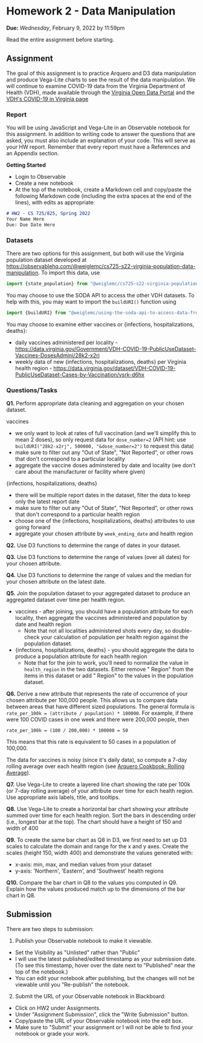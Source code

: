 # Homework 2 - Data Manipulation
**Due:** *Wednesday*, February 9, 2022 by 11:59pm

Read the entire assignment before starting.

## Assignment

The goal of this assignment is to practice Arquero and D3 data manipulation and produce Vega-Lite charts to see the result of the data manipulation.  We will continue to examine COVID-19 data from the Virginia Department of Health (VDH), made available through the [Virginia Open Data Portal](https://data.virginia.gov) and the [VDH's COVID-19 in Virginia page](https://www.vdh.virginia.gov/coronavirus/)

### Report
You will be using JavaScript and Vega-Lite in an Observable notebook for this assignment.  In addition to writing code to answer the questions that are asked, you must also include an explanation of your code.  This will serve as your HW report. Remember that every report must have a References and an Appendix section.

**Getting Started**
* Login to Observable
* Create a new notebook
* At the top of the notebook, create a Markdown cell and copy/paste the following Markdown code (including the extra spaces at the end of the lines), with edits as appropriate:

```markdown
# HW2 - CS 725/825, Spring 2022
Your Name Here  
Due: Due Date Here
```

### Datasets 

There are two options for this assignment, but both will use the Virginia population dataset developed at https://observablehq.com/@weiglemc/cs725-s22-virginia-population-data-manipulation.  To import this data, use
```js
import {state_population} from "@weiglemc/cs725-s22-virginia-population-data-manipulation"
```

You may choose to use the SODA API to access the other VDH datasets.  To help with this, you may want to import the `buildURI()` function using
```js
import {buildURI} from "@weiglemc/using-the-soda-api-to-access-data-from-the-virginia-open-data"
```

You may choose to examine either vaccines or {infections, hospitalizations, deaths}:
* daily vaccines administered per locality - https://data.virginia.gov/Government/VDH-COVID-19-PublicUseDataset-Vaccines-DosesAdmini/28k2-x2rj
* weekly data of new {infections, hospitalizations, deaths} per Virginia health region - https://data.virginia.gov/dataset/VDH-COVID-19-PublicUseDataset-Cases-by-Vaccination/vsrk-d6hx

### Questions/Tasks

**Q1.** Perform appropriate data cleaning and aggregation on your chosen dataset.

vaccines
* we only want to look at rates of full vaccination (and we'll simplify this to mean 2 doses), so only request data for `dose_number=2` (API hint: use `buildURI("28k2-x2rj", 500000, "&dose_number=2")` to request this data)
* make sure to filter out any "Out of State", "Not Reported", or other rows that don't correspond to a particular locality
* aggregate the vaccine doses adminstered by date and locality (we don't care about the manufacturer or facility where given)

{infections, hospitalizations, deaths}
* there will be multiple report dates in the dataset, filter the data to keep only the latest report date
* make sure to filter out any "Out of State", "Not Reported", or other rows that don't correspond to a particular health region
* choose one of the {infections, hospitalizations, deaths} attributes to use going forward
* aggregate your chosen attribute by `week_ending_date` and health region

**Q2.** Use D3 functions to determine the range of dates in your dataset.

**Q3.** Use D3 functions to determine the range of values (over all dates) for your chosen attribute. 

**Q4.** Use D3 functions to determine the range of values and the median for your chosen attribute on the latest date.

**Q5.** Join the population dataset to your aggregated dataset to produce an aggregated dataset over time per health region.
* vaccines - after joining, you should have a population attribute for each locality, then aggregate the vaccines administered and population by date and health region
  * Note that not all localities administered shots every day, so double-check your calculation of population per health region against the population dataset.
* {infections, hospitalizations, deaths} - you should aggregate the data to produce a population attribute for each health region
  * Note that for the join to work, you'll need to normalize the value in `health_region` in the two datasets.  Either remove " Region" from the items in this dataset or add " Region" to the values in the population dataset.

**Q6.** Derive a new attribute that represents the rate of occurrence of your chosen attribute per 100,000 people. This allows us to compare data between areas that have different sized populations.  The general formula is `rate_per_100k = (attribute / population) * 100000`. For example, if there were 100 COVID cases in one week and there were 200,000 people, then  

`rate_per_100k = (100 / 200,000) * 100000 = 50`  

This means that this rate is equivalent to 50 cases in a population of 100,000.

The data for vaccines is noisy (since it's daily data), so compute a 7-day rolling average over each health region (see [Arquero Cookbook: Rolling Average](https://observablehq.com/@uwdata/arquero-cookbook?collection=@uwdata/arquero#rolling_avg)).

**Q7.** Use Vega-Lite to create a layered line chart showing the rate per 100k (or 7-day rolling average) of your attribute over time for each health region.  Use appropriate axis labels, title, and tooltips.

**Q8.** Use Vega-Lite to create a horizontal bar chart showing your attribute summed over time for each health region.  Sort the bars in descending order (i.e., longest bar at the top).  The chart should have a height of 150 and width of 400

**Q9.** To create the same bar chart as Q8 in D3, we first need to set up D3 scales to calculate the domain and range for the x and y axes.  Create the scales (height 150, width 400) and demonstrate the values generated with:
* x-axis: min, max, and median values from your dataset
* y-axis: 'Northern', 'Eastern', and 'Southwest' health regions

**Q10.** Compare the bar chart in Q8 to the values you computed in Q9.  Explain how the values produced match up to the dimensions of the bar chart in Q8.

## Submission

There are two steps to submission:

1. Publish your Observable notebook to make it viewable.
  * Set the Visibility as "Unlisted" rather than "Public"
  * I will use the latest published/edited timestamp as your submission date. (To see this timestamp, hover over the date next to "Published" near the top of the notebook.)
  * You can edit your notebook after publishing, but the changes will not be viewable until you "Re-publish" the notebook.

2. Submit the URL of your Observable notebook in Blackboard:
  * Click on HW2 under Assignments.
  * Under "Assignment Submission", click the "Write Submission" button.
  * Copy/paste the URL of your Observable notebook into the edit box.
  * Make sure to "Submit" your assignment or I will not be able to find your notebook or grade your work.
